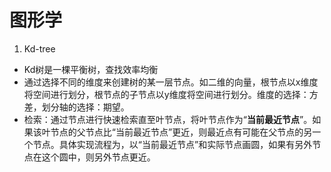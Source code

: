 # 图形学

1. Kd-tree
* Kd树是一棵平衡树，查找效率均衡
* 通过选择不同的维度来创建树的某一层节点。如二维的向量，根节点以x维度将空间进行划分，根节点的子节点以y维度将空间进行划分。维度的选择：方差，划分轴的选择：期望。
* 检索：通过节点进行快速检索直至叶节点，将叶节点作为“**当前最近节点**”。如果该叶节点的父节点比“当前最近节点”更近，则最近点有可能在父节点的另一个节点。具体实现流程为，以“当前最近节点”和实际节点画圆，如果有另外节点在这个圆中，则另外节点更近。
